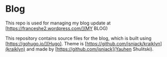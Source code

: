 # Blog
This repo is used for managing my blog update at
[https://franceshe2.wordpress.com/](MY BLOG)

This repository contains source files for the blog, which is built using [https://gohugo.io/](Hugo). Theme is [https://github.com/jsnjack/kraiklyn](kraiklyn) and made by [https://github.com/jsnjack](Yauhen Shulitski).
